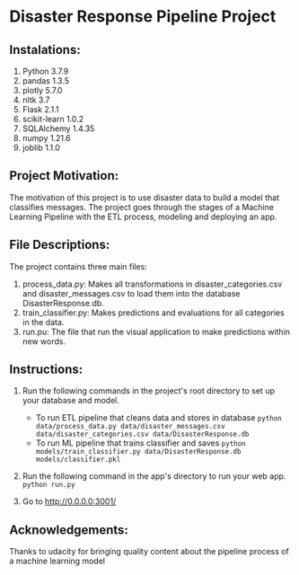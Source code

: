 # Disaster Response Pipeline Project

## Instalations:
1. Python 3.7.9  
1. pandas 1.3.5  
2. plotly 5.7.0  
3. nltk 3.7  
4. Flask 2.1.1  
5. scikit-learn 1.0.2  
6. SQLAlchemy 1.4.35  
7. numpy 1.21.6  
8. joblib 1.1.0  

## Project Motivation:
The motivation of this project is to use disaster data to build a model that classifies messages. The project goes through the stages of
a Machine Learning Pipeline with the ETL process, modeling and deploying an app.

## File Descriptions:
The project contains three main files:
1. process_data.py: Makes all transformations in disaster_categories.csv and disaster_messages.csv to load them into the database
DisasterResponse.db.
2. train_classifier.py: Makes predictions and evaluations for all categories in the data.  
3. run.pu: The file that run the visual application to make predictions within new words.

## Instructions:
1. Run the following commands in the project's root directory to set up your database and model.

    - To run ETL pipeline that cleans data and stores in database
        `python data/process_data.py data/disaster_messages.csv data/disaster_categories.csv data/DisasterResponse.db`
    - To run ML pipeline that trains classifier and saves
        `python models/train_classifier.py data/DisasterResponse.db models/classifier.pkl`

2. Run the following command in the app's directory to run your web app.
    `python run.py`

3. Go to http://0.0.0.0:3001/

## Acknowledgements:
Thanks to udacity for bringing quality content about the pipeline process of a machine learning model
